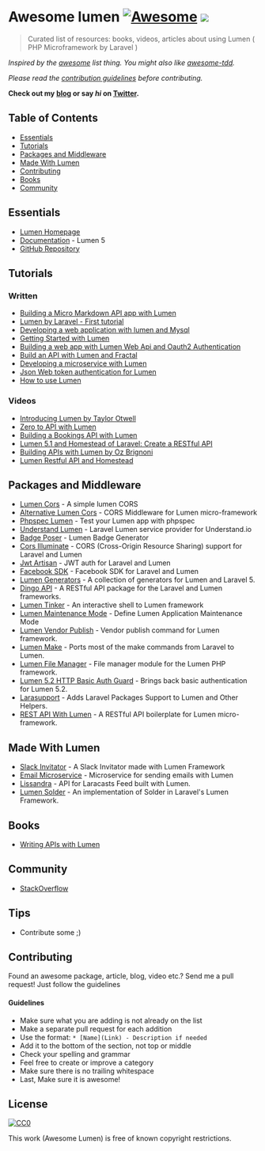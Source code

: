 # Awesome lumen [![Awesome](https://cdn.rawgit.com/sindresorhus/awesome/d7305f38d29fed78fa85652e3a63e154dd8e8829/media/badge.svg)](https://github.com/sindresorhus/awesome) ![](https://img.shields.io/badge/unicodeveloper-approved-brightgreen.svg)

> Curated list of resources: books, videos, articles about using Lumen ( PHP Microframework by Laravel )

*Inspired by the [awesome](https://github.com/sindresorhus/awesome) list thing. You might also like [awesome-tdd](https://github.com/unicodeveloper/awesome-tdd).*

*Please read the [contribution guidelines](#guidelines) before contributing.*

**Check out my [blog](https://goodheads.io) or say *hi* on [Twitter](https://twitter.com/unicodeveloper).**

## Table of Contents

- [Essentials](#essentials)
- [Tutorials](#tutorials)
- [Packages and Middleware](#packages-and-middleware)
- [Made With Lumen](#made-with-lumen)
- [Contributing](#contributing)
- [Books](#books)
- [Community](#community)

## Essentials
* [Lumen Homepage](https://lumen.laravel.com/)
* [Documentation](https://lumen.laravel.com/docs/5.2) - Lumen 5
* [GitHub Repository](https://github.com/laravel/lumen)


## Tutorials

### Written
* [Building a Micro Markdown API app with Lumen](http://www.sitepoint.com/building-micro-markdown-api-app-lumen/)
* [Lumen by Laravel - First tutorial](https://www.codetutorial.io/lumen-first-tutorial/)
* [Developing a web application with lumen and Mysql](http://loige.co/developing-a-web-application-with-lumen-and-mysql/)
* [Getting Started with Lumen](http://wern-ancheta.com/blog/2015/05/09/getting-started-with-lumen/)
* [Building a web app with Lumen Web Api and Oauth2 Authentication ](http://esbenp.github.io/2015/05/26/lumen-web-api-oauth-2-authentication/)
* [Build an API with Lumen and Fractal](http://laravelista.com/build-an-api-with-lumen-and-fractal/)
* [Developing a microservice with Lumen](http://goodheads.io/2015/06/19/developing-a-micro-service-with-lumen/)
* [Json Web token authentication for Lumen](https://laravelista.com/posts/json-web-token-authentication-for-lumen)
* [How to use Lumen](http://codelution.com/resource/framework/how-to-use-lumen-by-laravel/)


### Videos
* [Introducing Lumen by Taylor Otwell](https://laracasts.com/lessons/introducing-lumen)
* [Zero to API with Lumen](https://www.youtube.com/watch?v=ZetUes4lygA)
* [Building a Bookings API with Lumen](https://www.youtube.com/watch?v=oENnw5BxKvA)
* [Lumen 5.1 and Homestead of Laravel: Create a RESTful API](https://www.youtube.com/watch?v=BV7rmvPJZQk)
* [Building APIs with Lumen by Oz Brignoni](https://www.youtube.com/watch?v=br2O_WDXaKk)
* [Lumen Restful API and Homestead](https://www.udemy.com/lumen-restful-api-and-homestead-for-lumen-by-laravel-and-php/)


## Packages and Middleware
* [Lumen Cors](https://github.com/vluzrmos/lumen-cors) - A simple lumen CORS
* [Alternative Lumen Cors](https://github.com/palanik/lumen-cors) - CORS Middleware for Lumen micro-framework
* [Phpspec Lumen](https://github.com/pmartelletti/phpspec-lumen) - Test your Lumen app with phpspec
* [Understand Lumen](https://github.com/understand/understand-lumen) - Laravel Lumen service provider for Understand.io
* [Badge Poser](https://github.com/vluzrmos/laravel-badge-poser) - Lumen Badge Generator
* [Cors Illuminate](https://github.com/neomerx/cors-illuminate) - CORS (Cross-Origin Resource Sharing) support for Laravel and Lumen
* [Jwt Artisan](https://github.com/generationtux/jwt-artisan) - JWT auth for Laravel and Lumen
* [Facebook SDK](https://github.com/SammyK/LaravelFacebookSdk) - Facebook SDK for Laravel and Lumen
* [Lumen Generators](https://github.com/webNeat/lumen-generators) - A collection of generators for Lumen and Laravel 5.
* [Dingo API](https://github.com/dingo/api) - A RESTful API package for the Laravel and Lumen frameworks.
* [Lumen Tinker](https://github.com/vluzrmos/lumen-tinker) - An interactive shell to Lumen framework
* [Lumen Maintenance Mode](https://github.com/rdehnhardt/lumen-maintenance-mode) - Define Lumen Application Maintenance Mode
* [Lumen Vendor Publish](https://github.com/laravelista/lumen-vendor-publish) - Vendor publish command for Lumen framework.
* [Lumen Make](https://github.com/michaelbonds/lumen-make) - Ports most of the make commands from Laravel to Lumen. 
* [Lumen File Manager](https://github.com/nordsoftware/lumen-file-manager) - File manager module for the Lumen PHP framework.
* [Lumen 5.2 HTTP Basic Auth Guard](https://github.com/arubacao/http-basic-auth-guard) - Brings back basic authentication for Lumen 5.2.
* [Larasupport](https://github.com/irazasyed/larasupport) - Adds Laravel Packages Support to Lumen and Other Helpers.
* [REST API With Lumen](https://github.com/hasib32/rest-api-with-lumen) - A RESTful API boilerplate for Lumen micro-framework.


## Made With Lumen
* [Slack Invitator](https://github.com/vluzrmos/lumen-slackin) - A Slack Invitator made with Lumen Framework
* [Email Microservice](https://github.com/rlacerda83/lumen-email-microservice) - Microservice for sending emails with Lumen
* [Lissandra](https://github.com/laravelista/Lissandra) - API for Laracasts Feed built with Lumen.
* [Lumen Solder](https://github.com/TechnicPack/LumenSolder) - An implementation of Solder in Laravel's Lumen Framework.


## Books
* [Writing APIs with Lumen](https://leanpub.com/lumen-apis)

## Community
* [StackOverflow](http://stackoverflow.com/questions/tagged/lumen)

## Tips
* Contribute some ;)


## Contributing
Found an awesome package, article, blog, video etc.? Send me a pull request! Just follow the guidelines

#### Guidelines

* Make sure what you are adding is not already on the list
* Make a separate pull request for each addition
* Use the format: `* [Name](Link) - Description if needed`
* Add it to the bottom of the section, not top or middle
* Check your spelling and grammar
* Feel free to create or improve a category
* Make sure there is no trailing whitespace
* Last, Make sure it is awesome!


## License

[![CC0](https://i.creativecommons.org/p/zero/1.0/88x31.png)](https://creativecommons.org/publicdomain/zero/1.0/)

This work (Awesome Lumen) is free of known copyright restrictions.
